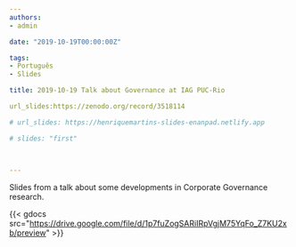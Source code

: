 ```yaml
---
authors:
- admin

date: "2019-10-19T00:00:00Z"

tags: 
- Português
- Slides

title: 2019-10-19 Talk about Governance at IAG PUC-Rio 

url_slides:https://zenodo.org/record/3518114

# url_slides: https://henriquemartins-slides-enanpad.netlify.app

# slides: "first"



---
```


Slides from a talk about some developments in Corporate Governance research. 


{{< gdocs src="https://drive.google.com/file/d/1p7fuZogSARiIRpVgjM75YqFo_Z7KU2xb/preview" >}}





